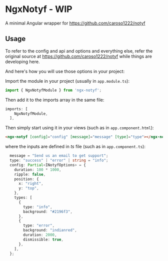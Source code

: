 # NgxNotyf - WIP
A minimal Angular wrapper for https://github.com/caroso1222/notyf

## Usage
To refer to the config and api and options and everything else, refer the original source at https://github.com/caroso1222/notyf
while things are developing here.

And here's how you will use those options in your project:

Import the module in your project (usually in `app.module.ts`):

```typescript
import { NgxNotyfModule } from 'ngx-notyf';
```

Then add it to the imports array in the same file:

```typescript
imports: [
    NgxNotyfModule,
  ],
```

Then simply start using it in your views (such as in `app.component.html`):

```html
<ngx-notyf [config]="config" [message]="message" [type]="type"></ngx-notyf>
```

where the inputs are defined in _ts_ file (such as in `app.component.ts`):

```typescript
  message = "Send us an email to get support";
  type: "success" | "error" | string = "info";
  config: Partial<INotyfOptions> = {
    duration: 100 * 1000,
    ripple: false,
    position: {
      x: "right",
      y: "top",
    },
    types: [
      {
        type: "info",
        background: "#2196f3",
      },
      {
        type: "error",
        background: "indianred",
        duration: 2000,
        dismissible: true,
      },
    ],
  };
```